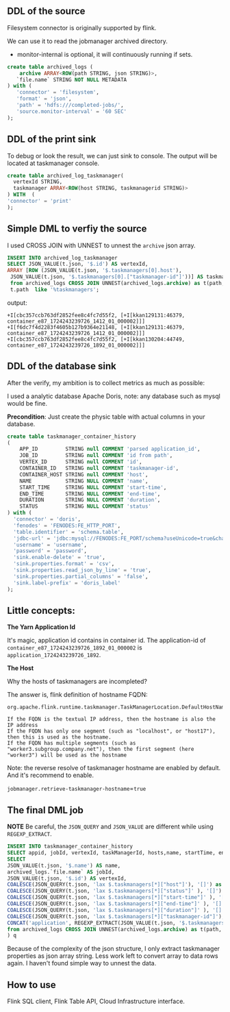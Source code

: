 ## DDL of the source

Filesystem connector is originally supported by flink.

We can use it to read the jobmanager archived directory.

* monitor-internal is optional, it will continuously running if sets.

```SQL
create table archived_logs (
    archive ARRAY<ROW(path STRING, json STRING)>,
   `file.name` STRING NOT NULL METADATA
) with (
   'connector' = 'filesystem',
   'format' = 'json',
   'path' = 'hdfs:///completed-jobs/',
   'source.monitor-interval' = '60 SEC'
);
```

## DDL of the print sink

To debug or look the result, we can just sink to console. The output will be located at taskmanager console. 

```SQL
create table archived_log_taskmanager(
  vertexId STRING,
  taskmanager ARRAY<ROW(host STRING, taskmanagerid STRING)>
) WITH  (
'connector' = 'print'
);
```

## Simple DML to verfiy the source
I used CROSS JOIN with UNNEST to unnest the `archive` json array.

```SQL
INSERT INTO archived_log_taskmanager
SELECT JSON_VALUE(t.json, '$.id') AS vertexId, 
ARRAY [ROW (JSON_VALUE(t.json, '$.taskmanagers[0].host'),
 JSON_VALUE(t.json, '$.taskmanagers[0].["taskmanager-id"]'))] AS taskmanager
 from archived_logs CROSS JOIN UNNEST(archived_logs.archive) as t(path, json) where
 t.path  like '%taskmanagers';
```

output:
```
+I[cbc357ccb763df2852fee8c4fc7d55f2, [+I[kkan129131:46379, container_e87_1724243239726_1412_01_000002]]]
+I[f6dc7f4d2283f4605b127b9364e21148, [+I[kkan129131:46379, container_e87_1724243239726_1412_01_000002]]]
+I[cbc357ccb763df2852fee8c4fc7d55f2, [+I[kkan130204:44749, container_e87_1724243239726_1892_01_000002]]]
```

## DDL of the database sink
After the verify, my ambition is to collect metrics as much as possible:

I used a analytic database Apache Doris, note: any database such as mysql would be fine.

**Precondition**: Just create the physic table with actual columns in your database.

```SQL
create table taskmanager_container_history
(
    APP_ID         STRING null COMMENT 'parsed application_id',
    JOB_ID         STRING null COMMENT 'id from path',
    VERTEX_ID      STRING null COMMENT 'id',
    CONTAINER_ID   STRING null COMMENT 'taskmanager-id',
    CONTAINER_HOST STRING null COMMENT 'host',
    NAME           STRING NULL COMMENT 'name',
    START_TIME     STRING NULL COMMENT 'start-time',
    END_TIME       STRING NULL COMMENT 'end-time',
    DURATION       STRING NULL COMMENT 'duration',
    STATUS         STRING NULL COMMENT 'status'
) with (
  'connector' = 'doris',
  'fenodes' = 'FENODES:FE_HTTP_PORT',
  'table.identifier' = 'schema.table',
  'jdbc-url' = 'jdbc:mysql://FENODES:FE_PORT/schema?useUnicode=true&characterEncoding=UTF8',
  'username' = 'username',
  'password' = 'password',
  'sink.enable-delete' = 'true',
  'sink.properties.format' = 'csv',
  'sink.properties.read_json_by_line' = 'true',
  'sink.properties.partial_columns' = 'false',
  'sink.label-prefix' = 'doris_label'
);
```

## Little concepts:

**The Yarn Application Id**

It's magic, application id contains in container id.
The application-id of `container_e87_1724243239726_1892_01_000002` is `application_1724243239726_1892`.

**The Host**

Why the hosts of taskmanagers are incompleted?

The answer is, flink definition of hostname FQDN:

```
org.apache.flink.runtime.taskmanager.TaskManagerLocation.DefaultHostNameSupplier#getHostName

If the FQDN is the textual IP address, then the hostname is also the IP address
If the FQDN has only one segment (such as "localhost", or "host17"), then this is used as the hostname.
If the FQDN has multiple segments (such as "worker3.subgroup.company.net"), then the first segment (here "worker3") will be used as the hostname
```

Note: the reverse resolve of taskmanager hostname are enabled by default. And it's recommend to enable.

`jobmanager.retrieve-taskmanager-hostname`=`true`

## The final DML job

**NOTE**
Be careful, the `JSON_QUERY` and `JSON_VALUE` are different while using `REGEXP_EXTRACT`.

```SQL
INSERT INTO taskmanager_container_history
SELECT appid, jobId, vertexId, taskManagerId, hosts,name, startTime, endtime, duration, status from (
SELECT 
JSON_VALUE(t.json, '$.name') AS name,
archived_logs.`file.name` AS jobId,
JSON_VALUE(t.json, '$.id') AS vertexId, 
COALESCE(JSON_QUERY(t.json, 'lax $.taskmanagers[*]["host"]'), '[]') as hosts,
COALESCE(JSON_QUERY(t.json, 'lax $.taskmanagers[*]["status"]' ), '[]') as status,
COALESCE(JSON_QUERY(t.json, 'lax $.taskmanagers[*]["start-time"]' ), '[]') as startTime,
COALESCE(JSON_QUERY(t.json, 'lax $.taskmanagers[*]["end-time"]' ), '[]') as endtime,
COALESCE(JSON_QUERY(t.json, 'lax $.taskmanagers[*]["duration"]' ), '[]')  as duration,
COALESCE(JSON_QUERY(t.json, 'lax $.taskmanagers[*]["taskmanager-id"]'), '[]') as taskManagerId,
CONCAT('application', REGEXP_EXTRACT(JSON_VALUE(t.json, '$.taskmanagers[0]["taskmanager-id"]'), 'container_\w+(_\d+_\d+)_\d+_\d+', 1)) as appid
from archived_logs CROSS JOIN UNNEST(archived_logs.archive) as t(path, json)  where t.path like '%taskmanagers'
) q

```

Because of the complexity of the json structure, I only extract taskmanager properties as json array string.
Less work left to convert array to data rows again. I haven't found simple way to unnest the data.

## How to use
Flink SQL client, Flink Table API, Cloud Infrastructure interface.




